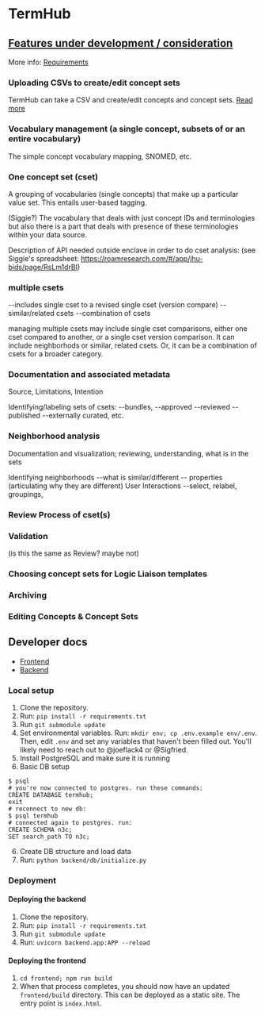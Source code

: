 # TermHub

## [Features under development / consideration](https://docs.google.com/spreadsheets/d/19_eBv0MIBWPcXMTw3JJdcfPoEFhns93F-TKdODW27B8/edit#gid=0)
More info: [Requirements](https://github.com/jhu-bids/TermHub/issues/72)

### Uploading CSVs to create/edit concept sets
TermHub can take a CSV and create/edit concepts and concept sets. [Read more](./termhub-csets/n3c-upload-jobs/README.md)

### Vocabulary management (a single concept, subsets of or an entire vocabulary)
The simple concept vocabulary mapping, SNOMED, etc.

### One concept set (cset)
A grouping of vocabularies (single concepts) that make up a particular value set. This entails user-based tagging. 

(Siggie?) The vocabulary that deals with just concept IDs and terminologies but also there is a part that deals with presence of these terminologies within your data source. 

Description of API needed outside enclave in order to do cset analysis:
(see Siggie's spreadsheet: https://roamresearch.com/#/app/jhu-bids/page/RsLm1drBI)

### multiple csets
--includes single cset to a revised single cset (version compare)
--similar/related csets
--combination of csets

managing multiple csets may include single cset comparisons, either one cset compared to another, or a single cset version comparison. It can include neighborhods or similar, related csets. Or, it can be a combination of csets for a broader category.

### Documentation and associated metadata
Source, Limitations, Intention

Identifying/labeling sets of csets: 
--bundles, 
--approved
--reviewed 
--published 
--externally curated, etc.

### Neighborhood analysis
Documentation and visualization;
reviewing, understanding, what is in the sets

Identifying neighborhoods
--what is similar/different
-- properties (articulating why they are different)
User Interactions
--select, relabel, groupings, 

### Review Process of cset(s)

### Validation
(is this the same as Review? maybe not)

### Choosing concept sets for Logic Liaison templates

### Archiving

### Editing Concepts & Concept Sets

## Developer docs
- [Frontend](./frontend/README.md)  
- [Backend](./backend/README.md)

### Local setup
1. Clone the repository.
2. Run: `pip install -r requirements.txt`
3. Run `git submodule update`
4. Set environmental variables. Run: `mkdir env; cp .env.example env/.env`. Then, edit `.env` and set any variables that haven't been filled out. You'll likely need to reach out to @joeflack4 or @Sigfried. 
5. Install PostgreSQL and make sure it is running  
5. Basic DB setup
```shell
$ psql
# you're now connected to postgres. run these commands:
CREATE DATABASE termhub;
exit
# reconnect to new db:
$ psql termhub
# connected again to postgres. run:
CREATE SCHEMA n3c;
SET search_path TO n3c;
```
6. Create DB structure and load data
7. Run: `python backend/db/initialize.py`

### Deployment
#### Deploying the backend
1. Clone the repository.
2. Run: `pip install -r requirements.txt`
3. Run `git submodule update`
4. Run: `uvicorn backend.app:APP --reload`

#### Deploying the frontend
1. `cd frontend; npm run build`
2. When that process completes, you should now have an updated `frontend/build` directory. This can be deployed as a static site. The entry point is `index.html`.

